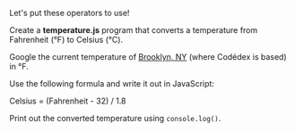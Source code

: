 Let's put these operators to use!

Create a **temperature.js** program that converts a temperature from Fahrenheit (°F) to Celsius (°C).

Google the current temperature of [Brooklyn, NY](https://www.google.com/search?hl=en&q=brooklyn%20temperature) (where Codédex is based) in °F.

Use the following formula and write it out in JavaScript:

Celsius = (Fahrenheit - 32) / 1.8

Print out the converted temperature using `console.log()`.
